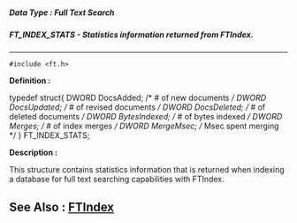 ##### Data Type : Full Text Search
##### FT_INDEX_STATS - Statistics information returned from FTIndex.
---
```
#include <ft.h>
```

**Definition :**

typedef struct{
	DWORD  DocsAdded;  /* # of new documents */
	DWORD  DocsUpdated;  /* # of revised documents */
	DWORD  DocsDeleted;  /* # of deleted documents */
	DWORD  BytesIndexed;  /* # of bytes indexed */
	DWORD  Merges;   /* # of index merges */
	DWORD  MergeMsec;  /* Msec spent merging */
} FT_INDEX_STATS;

**Description :**

This structure contains statistics information that is returned when indexing a database for full text searching capabilities with FTIndex.


**See Also :**
[FTIndex](/domino-c-api-docs/reference/Func/FTIndex)
---

